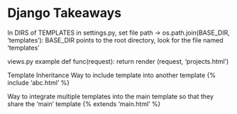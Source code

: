 # Django Takeaways

In DIRS of TEMPLATES in settings.py, set file path ->
os.path.join(BASE_DIR, ‘templates’): BASE_DIR points to the root directory, look for the file named ‘templates’

views.py example
def func(request):
	return render (request, ‘projects.html’)

Template Inheritance
Way to include template into another template
{% include ‘abc.html’ %}

Way to integrate multiple templates into the main template so that they share the ‘main’ template
{% extends ‘main.html’ %}
